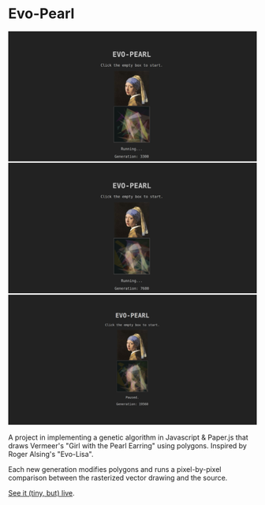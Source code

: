 # Evo-Pearl

<img src="https://github.com/mariaxia/evo-pearl/blob/master/images/Screenshot%20from%202017-03-24%2022-20-09.png" />

<img src="https://github.com/mariaxia/evo-pearl/blob/master/images/Screenshot%20from%202017-03-24%2022-23-43.png" />

<img src="https://github.com/mariaxia/evo-pearl/blob/master/images/Screenshot%20from%202017-03-24%2023-22-20.png" />

A project in implementing a genetic algorithm in Javascript & Paper.js that draws Vermeer's "Girl with the Pearl Earring" using polygons. Inspired by Roger Alsing's "Evo-Lisa".

Each new generation modifies polygons and runs a pixel-by-pixel comparison between the rasterized vector drawing and the source.

[See it (tiny, but) live](https://evo-pearl.herokuapp.com).
